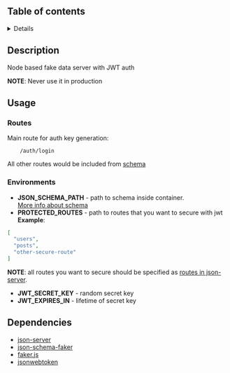 ## Table of contents

<details>

<!-- toc -->

- [Desription](#description)
- [Usage](#usage)
    * [Routes](#routes)
    * [Environments](#environments)
- [Dependencies](#dependencies)
    

<!-- tocstop -->

</details>

## Description
Node based fake data server with JWT auth

**NOTE**: Never use it in production

## Usage
### Routes
Main route for auth key generation:
```
    /auth/login
``` 
All other routes would be included from [schema](https://github.com/typicode/json-server#routes)

### Environments
* **JSON_SCHEMA_PATH** - path to schema inside container. 
<br>[More info about schema](https://github.com/json-schema-faker/json-schema-faker)
* **PROTECTED_ROUTES** - path to routes that you want to secure with jwt<br>
**Example**:
```json
[
  "users",
  "posts",
  "other-secure-route"
]
```
**NOTE**: all routes you want to secure should be specified as [routes in json-server](https://github.com/typicode/json-server#routes).  
    
* **JWT_SECRET_KEY** - random secret key
* **JWT_EXPIRES_IN** - lifetime of secret key

## Dependencies
* [json-server](https://github.com/typicode/json-server)
* [json-schema-faker](https://github.com/json-schema-faker/json-schema-faker)
* [faker.js](https://github.com/marak/Faker.js)
* [jsonwebtoken](https://github.com/auth0/node-jsonwebtoken)